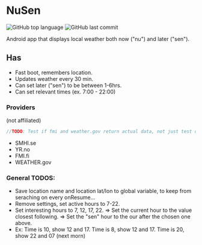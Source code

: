 # NuSen 

![GitHub top language](https://img.shields.io/github/languages/top/Bjorkgren/NuSen)
![GitHub last commit](https://img.shields.io/github/last-commit/Bjorkgren/NuSen) 

Android app that displays local weather both now ("nu") and later ("sen").

## Has

* Fast boot, remembers location.
* Updates weather every 30 min.
* Can set later ("sen") to be between 1-6hrs.
* Can set relevant times (ex. 7:00 - 22:00)

### Providers
(not affiliated)

```java
//TODO: Test if fmi and weather.gov return actual data, not just test data.
```
* SMHI.se
* YR.no
* FMI.fi
* WEATHER.gov

### General TODOS:
* Save location name and location lat/lon to global variable, to keep from seraching on every onResume...
* Remove settings, set active hours to 7-22.
* Set interesting hours to 7, 12, 17, 22. 
 => Set the current hour to the value closest following.
 => Set the "sen" hour to the our after the chosen one above.
* Ex: Time is 10, show 12 and 17. Time is 8, show 12 and 17. Time is 20, show 22 and 07 (next morn)
